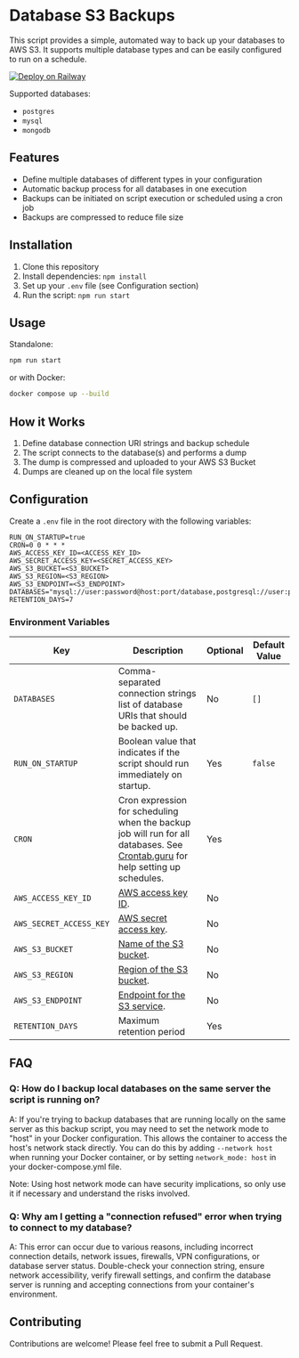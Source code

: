 # Database S3 Backups

This script provides a simple, automated way to back up your databases to AWS S3. It supports multiple database types and can be easily configured to run on a schedule.

[![Deploy on Railway](https://railway.app/button.svg)](https://railway.app/template/U_wjYd?referralCode=lukeliasi)

Supported databases:

- `postgres`
- `mysql`
- `mongodb`

## Features

- Define multiple databases of different types in your configuration
- Automatic backup process for all databases in one execution
- Backups can be initiated on script execution or scheduled using a cron job
- Backups are compressed to reduce file size

## Installation

1. Clone this repository
2. Install dependencies: `npm install`
3. Set up your `.env` file (see Configuration section)
4. Run the script: `npm run start`

## Usage

Standalone:

```bash
npm run start
```

or with Docker:

```bash
docker compose up --build
```

## How it Works

1. Define database connection URI strings and backup schedule
2. The script connects to the database(s) and performs a dump
3. The dump is compressed and uploaded to your AWS S3 Bucket
4. Dumps are cleaned up on the local file system

## Configuration

Create a `.env` file in the root directory with the following variables:

```
RUN_ON_STARTUP=true
CRON=0 0 * * *
AWS_ACCESS_KEY_ID=<ACCESS_KEY_ID>
AWS_SECRET_ACCESS_KEY=<SECRET_ACCESS_KEY>
AWS_S3_BUCKET=<S3_BUCKET>
AWS_S3_REGION=<S3_REGION>
AWS_S3_ENDPOINT=<S3_ENDPOINT>
DATABASES="mysql://user:password@host:port/database,postgresql://user:password@host:port/database,mongodb://user:password@host:port"
RETENTION_DAYS=7
```

### Environment Variables

| Key                     | Description                                                                                                                                             | Optional | Default Value |
| ----------------------- | ------------------------------------------------------------------------------------------------------------------------------------------------------- | -------- | ------------- |
| `DATABASES`             | Comma-separated connection strings list of database URIs that should be backed up.                                                                      | No       | `[]`          |
| `RUN_ON_STARTUP`        | Boolean value that indicates if the script should run immediately on startup.                                                                           | Yes      | `false`       |
| `CRON`                  | Cron expression for scheduling when the backup job will run for all databases. See [Crontab.guru](https://crontab.guru/) for help setting up schedules. | Yes      |               |
| `AWS_ACCESS_KEY_ID`     | [AWS access key ID](https://docs.aws.amazon.com/general/latest/gr/aws-sec-cred-types.html#access-keys-and-secret-access-keys).                          | No       |               |
| `AWS_SECRET_ACCESS_KEY` | [AWS secret access key](https://docs.aws.amazon.com/general/latest/gr/aws-sec-cred-types.html#access-keys-and-secret-access-keys).                      | No       |               |
| `AWS_S3_BUCKET`         | [Name of the S3 bucket](https://docs.aws.amazon.com/AmazonS3/latest/dev/Welcome.html).                                                                  | No       |               |
| `AWS_S3_REGION`         | [Region of the S3 bucket](https://docs.aws.amazon.com/general/latest/gr/rande.html).                                                                    | No       |               |
| `AWS_S3_ENDPOINT`       | [Endpoint for the S3 service](https://docs.aws.amazon.com/general/latest/gr/s3.html).                                                                   | No       |               |
| `RETENTION_DAYS`        | Maximum retention period                                                                                                                                | Yes      |               |

## FAQ

### Q: How do I backup local databases on the same server the script is running on?

A: If you're trying to backup databases that are running locally on the same server as this backup script, you may need to set the network mode to "host" in your Docker configuration. This allows the container to access the host's network stack directly. You can do this by adding `--network host` when running your Docker container, or by setting `network_mode: host` in your docker-compose.yml file.

Note: Using host network mode can have security implications, so only use it if necessary and understand the risks involved.

### Q: Why am I getting a "connection refused" error when trying to connect to my database?

A: This error can occur due to various reasons, including incorrect connection details, network issues, firewalls, VPN configurations, or database server status. Double-check your connection string, ensure network accessibility, verify firewall settings, and confirm the database server is running and accepting connections from your container's environment.

## Contributing

Contributions are welcome! Please feel free to submit a Pull Request.
